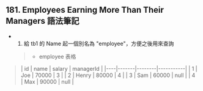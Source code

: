 ## 181. Employees Earning More Than Their Managers 語法筆記
* 1. 給 tb1 的 Name 起一個別名為 "employee"，方便之後用來查詢
  > * employee 表格
> | id | name  | salary | managerId |
|----|-------|--------|-----------|
| 1  | Joe   | 70000  | 3         |
| 2  | Henry | 80000  | 4         |
| 3  | Sam   | 60000  | null      |
| 4  | Max   | 90000  | null      |


